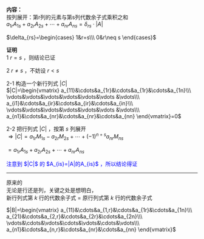 **内容：**  
按列展开：第r列的元素与第s列代数余子式乘积之和  
 $a_{1r}A_{1s}+a_{2r}A_{2s}+\cdots+a_{nr}A_{ns}=\delta_{rs}\cdot|A|$  
  
 $\delta_{rs}=\begin{cases}  
1&r=s\\\  
0&r\neq s  
\end{cases}$  
  
**证明**  
1  $r=s$ ，则结论已证  
  
2  $r\neq s$ ，不妨设 $r<s$  
  
2-1 构造一个新行列式 $|C|$  
 $|C|=\begin{vmatrix}  
a_{11}&\cdots&a_{1r}&\cdots&a_{1r}&\cdots&a_{1n}\\\  
\vdots&\vdots&\vdots&\vdots&\vdots&\vdots  
&\vdots\\\  
a_{i1}&\cdots&a_{ir}&\cdots&a_{ir}&\cdots&a_{in}\\\  
\vdots&\vdots&\vdots&\vdots&\vdots&\vdots  
&\vdots\\\  
a_{n1}&\cdots&a_{nr}&\cdots&a_{nr}&\cdots&a_{nn}  
\end{vmatrix}=0$  
  
2-2 把行列式 $|C|$ ，按第 $s$ 列展开  
 $\Rightarrow|C|=a_{1r}M_{1s}-a_{2r}M_{2s}  
+\cdots+(-1)^{n+s}a_{nr}M_{ns}$  
  
 $=a_{1r}A_{1s}+a_{2r}A_{2s}  
+\cdots+a_{nr}A_{ns}$  
  
<font color=blue>  
注意到 $|C|$ 的 $A_{is}=|A|的A_{is}$ ，所以结论得证  
</font>  
  
---  
原来的  
无论是行还是列，关键之处是想明白，  
新行列式第 $k$ 行的代数余子式 $=$ 原行列式第 $k$ 行的代数余子式  
  
 $|B|=\begin{vmatrix}  
a_{11}&\cdots&a_{1,r}&\cdots&a_{1r}&\cdots&a_{1n}\\\  
a_{21}&\cdots&a_{2,r}&\cdots&a_{2r}&\cdots&a_{2n}\\\  
\vdots&\cdots&\vdots&\cdots&\vdots&\cdots&\vdots\\\  
a_{n1}&\cdots&a_{n,r}&\cdots&a_{nr}&\cdots&a_{nn}  
\end{vmatrix}$  
